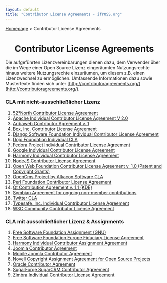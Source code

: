 ```yaml
---
layout: default
title: "Contributor License Agreements - ifrOSS.org"
---
```


<p><a href="/ifrOSS/index.html">Homepage</a> > Contributor License Agreements<br></p>

<h1 style="text-align: center;">Contributor License Agreements</h1>

Die aufgeführten Lizenzvereinbarungen dienen dazu, dem Verwender über die im Wege einer Open Source Lizenz eingeräumten Nutzungsrechte hinaus weitere Nutzungsrechte einzuräumen, um diesem z.B. einen Lizenzwechsel zu ermöglichen. Umfassende Informationen dazu sowie Mustertexte finden sich unter [http://contributoragreements.org/](http://contributoragreements.org/).

### CLA mit nicht-ausschließlicher Lizenz

1. [52°North Contributor License Agreement](https://52north.org/software/licensing/#cla)
2. [Apache Individual Contributor License Agreement V 2.0](http://apache.org/licenses/icla.pdf)
3. [Aribaweb Contributor Agreement v. 1](https://web.archive.org/web/20170228172501/http://aribaweb.org/AribaWeb_Contributor_Agreement.pdf)
4. [Box, Inc. Contributor License Agreement](http://opensource.box.com/cla/)
5. [Django Software Foundation Individual Contributor License Agreement](https://www.djangoproject.com/m/foundation/icla.pdf)
6. [Dojo Foundation Individual CLA](https://web.archive.org/web/20150327134511/http://dojofoundation.org/about/claForm)
7. [Fedora Project Individual Contributor License Agreement](https://fedoraproject.org/wiki/Legal:Licenses/CLA)
8. [Google Individual Contributor License Agreement](https://developers.google.com/open-source/cla/individual)
9. [Harmony Individual Contributor License Agreement](http://harmonyagreements.org/docs/ha-cla-i-v1.pdf)
10. [NodeJS Contributor License Agreement](https://web.archive.org/web/20150215025127/http://nodejs.org/cla.html)
12. [Open Web Foundation Contributor License Agreement v. 1.0 (Patent and Copyright Grants)](https://sites.google.com/site/openwebfoundation/legal/the-owf-1-0-agreements/owf-contributor-license-agreement-1-0---copyright-and-patent)
13. [OpenCms Project by Alkacon Software CLA](http://www.opencms.org/export/sites/opencms/de/development/contribute/OpenCms-Contributor-License-Agreement.pdf)
14. [Perl Foundation Contributor License Agreement](http://www.perlfoundation.org/contributor_license_agreement)
15. [Qt Contribution Agreement v. 1.1 (KDE)](http://www.kde.org/community/whatiskde/QtContributionLicenseAgreement-1-1.pdf)
16. [Symbian Agreement for ongoing non-member contributions](https://web.archive.org/web/20160308022122/http://www.symlab.org/wiki/images/9/9e/Non-Member_Contribution_Agreement.pdf)
17. [Twitter CLA](https://engineering.twitter.com/opensource/cla)
18. [Typesafe, Inc. Individual Contributor License Agreement](http://downloads.typesafe.com/website/legal/TypesafeContributorLicenseAgreement-Individual-v2.2.pdf)
19. [W3C Community Contributor License Agreement](http://www.w3.org/community/about/agreements/cla/)

### CLA mit ausschließlicher Lizenz & Assignments

1. [Free Software Foundation Assignment (GNU)](https://web.archive.org/web/20160512041501/http://ftp.xemacs.org:80/old-beta/FSF/assign.changes)
2. [Free Software Foundation Europe Fiduciary License Agreement](http://fsfe.org/activities/ftf/FLA.en.pdf)
3. [Harmony Individual Contributor Assignment Agreement](http://harmonyagreements.org/docs/ha-caa-i-v1.pdf)
4. [Joomla Contributor Agreement](http://developer.joomla.org/cms/contribute.html)
5. [Mobile Joomla Contributor Agreement](http://www.mobilejoomla.com/documentation/13-development/45-contribution-agreement.html)
6. [Novell Copyright Assignment Agreement for Open Source Projects](ftp://sdk.provo.novell.com/ndk/evolution/docs/copyright_form.pdf)
7. [Oracle Contributor Agreement](http://www.oracle.com/technetwork/oca-405177.pdf)
8. [SugarForge SugarCRM Contributor Agreement](https://web.archive.org/web/20120419213356/http://www.sugarforge.org/content/community/participate/contributor-agreement.php)
9. [Zimbra Individual Contributor License Agreement](http://files.zimbra.com/website/docs/Zimbra-Individual-Contributor-License-Agreement.pdf)
